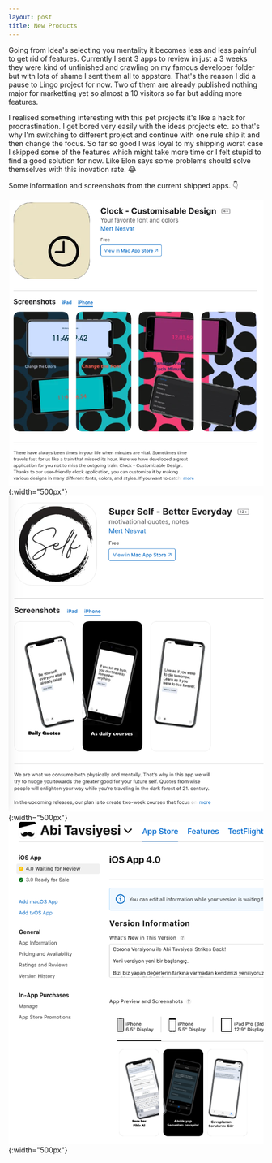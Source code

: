 ```yaml
---
layout: post
title: New Products
---
```


Going from Idea's selecting you mentality it becomes less and less painful to get rid of features. Currently I sent 3 apps to review in just a 3 weeks they were kind of unfinished and crawling on my famous developer folder but with lots of shame I sent them all to appstore. That's the reason I did a pause to Lingo project for now. Two of them are already published nothing major for marketting yet so almost a 10 visitors so far but adding more features.

I realised something interesting with this pet projects it's like a hack for procrastination. I get bored very easily with the ideas projects etc. so that's why I'm switching to different project and continue with one rule ship it and then change the focus. So far so good I was loyal to my shipping worst case I skipped some of the features which might take more time or I felt stupid to find a good solution for now. Like Elon says some problems should solve themselves with this inovation rate. 😂

Some information and screenshots from the current shipped apps. 👇

![Logo](/assets/New-Products/clock.png){:width="500px"}
![Logo](/assets/New-Products/super-self.png){:width="500px"}
![Logo](/assets/New-Products/abi.png){:width="500px"}
